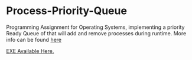 # Process-Priority-Queue
Programming Assignment for Operating Systems, implementing a priority Ready Queue of that will add and remove processes during runtime. More info can be found [here](prog1.pdf)

[EXE Available Here.](https://drive.google.com/open?id=1cAeVh7JTvMK1CKjTmCuibYqRWJW3ft1n)
